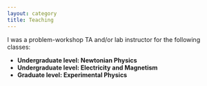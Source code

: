 ```yaml
---
layout: category
title: Teaching
---
```

I was a problem-workshop TA and/or lab instructor for the following classes:
* **Undergraduate level: Newtonian Physics**
* **Undergraduate level: Electricity and Magnetism**
* **Graduate level: Experimental Physics**
